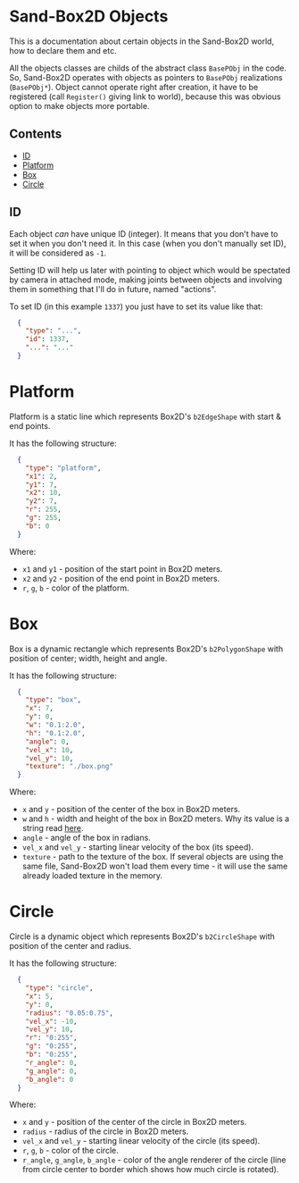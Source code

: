 # Sand-Box2D Objects
This is a documentation about certain objects in the Sand-Box2D world, how to declare them and etc.

All the objects classes are childs of the abstract class `BasePObj` in the code.
So, Sand-Box2D operates with objects as pointers to `BasePObj` realizations (`BasePObj*`).
Object cannot operate right after creation, it have to be registered (call `Register()` giving link to world),
because this was obvious option to make objects more portable.

## Contents
- [ID](#id)
- [Platform](#platform)
- [Box](#box)
- [Circle](#circle)

## ID
Each object _can_ have unique ID (integer). It means that you don't have to set it when you don't need it.
In this case (when you don't manually set ID), it will be considered as `-1`.

Setting ID will help us later with pointing to object which would be spectated by camera in attached mode, 
making joints between objects and involving them in something that I'll do in future, named "actions".

To set ID (in this example `1337`) you just have to set its value like that:
```json
  {
    "type": "...",
    "id": 1337,
    "...": "..."
  }
```

# Platform
Platform is a static line which represents Box2D's `b2EdgeShape` with start & end points.

It has the following structure:
```json
  {
    "type": "platform",
    "x1": 2,
    "y1": 7,
    "x2": 10,
    "y2": 7,
    "r": 255,
    "g": 255,
    "b": 0
  }
```
Where:
- `x1` and `y1` - position of the start point in Box2D meters.
- `x2` and `y2` - position of the end point in Box2D meters.
- `r`, `g`, `b` - color of the platform.

# Box
Box is a dynamic rectangle which represents Box2D's `b2PolygonShape` with position of center; width, height and angle.

It has the following structure:
```json
  {
    "type": "box",
    "x": 7,
    "y": 0,
    "w": "0.1:2.0",
    "h": "0.1:2.0",
    "angle": 0,
    "vel_x": 10,
    "vel_y": 10,
    "texture": "./box.png"
  }
```
Where:
- `x` and `y` - position of the center of the box in Box2D meters.
- `w` and `h` - width and height of the box in Box2D meters.
Why its value is a string read [here](./README-level-file.md#numbers-input).
- `angle` - angle of the box in radians.
- `vel_x` and `vel_y` - starting linear velocity of the box (its speed).
- `texture` - path to the texture of the box. 
If several objects are using the same file, Sand-Box2D won't load them every time - 
it will use the same already loaded texture in the memory.

# Circle
Circle is a dynamic object which represents Box2D's `b2CircleShape` with position of the center and radius.

It has the following structure:
```json
  {
    "type": "circle",
    "x": 5,
    "y": 0,
    "radius": "0.05:0.75",
    "vel_x": -10,
    "vel_y": 10,
    "r": "0:255",
    "g": "0:255",
    "b": "0:255",
    "r_angle": 0,
    "g_angle": 0,
    "b_angle": 0
  }
```
Where:
- `x` and `y` - position of the center of the circle in Box2D meters.
- `radius` - radius of the circle in Box2D meters.
- `vel_x` and `vel_y` - starting linear velocity of the circle (its speed).
- `r`, `g`, `b` - color of the circle.
- `r_angle`, `g_angle`, `b_angle` - color of the angle renderer of the circle
(line from circle center to border which shows how much circle is rotated).
